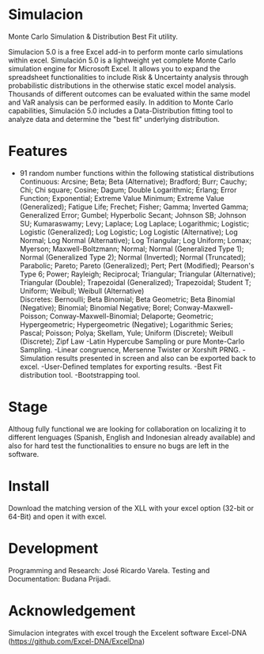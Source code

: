 # Simulacion
Monte Carlo Simulation &amp; Distribution Best Fit utility.

Simulacion 5.0 is a free Excel add-in to perform monte carlo simulations within excel.
Simulación 5.0 is a lightweight yet complete Monte Carlo simulation engine for Microsoft Excel. It allows you to expand the spreadsheet functionalities to include Risk & Uncertainty analysis through probabilistic distributions in the otherwise static excel model analysis. Thousands of different outcomes can be evaluated within the same model and VaR analysis can be performed easily. In addition  to Monte Carlo capabilities, Simulación 5.0 includes a Data-Distribution fitting tool to analyze data and determine the "best fit" underlying distribution.
# Features

- 91 random number functions within the following statistical distributions
  Continuous: Arcsine; Beta; Beta (Alternative); Bradford; Burr; Cauchy; Chi; Chi square; Cosine; Dagum; Double Logarithmic; Erlang; Error Function; Exponential; Extreme Value Minimum; Extreme Value (Generalized); Fatigue Life; Frechet; Fisher; Gamma; Inverted Gamma; Generalized Error; Gumbel; Hyperbolic Secant; Johnson SB; Johnson SU; Kumaraswamy; Levy; Laplace; Log Laplace; Logarithmic; Logistic; Logistic (Generalized); Log Logistic; Log Logistic (Alternative); Log Normal; Log Normal (Alternative); Log Triangular; Log Uniform; Lomax; Myerson; Maxwell-Boltzmann; Normal; Normal (Generalized Type 1); Normal (Generalized Type 2); Normal (Inverted); Normal (Truncated); Parabolic; Pareto; Pareto (Generalized); Pert; Pert (Modified); Pearson's Type 6; Power; Rayleigh; Reciprocal; Triangular; Triangular (Alternative); Triangular (Double); Trapezoidal (Generalized); Trapezoidal; Student T; Uniform; Weibull; Weibull (Alternative)  
  Discretes: Bernoulli; Beta Binomial; Beta Geometric; Beta Binomial (Negative); Binomial; Binomial Negative; Borel; Conway-Maxwell-Poisson; Conway-Maxwell-Binomial; Delaporte; Geometric; Hypergeometric; Hypergeometric (Negative); Logarithmic Series; Pascal; Poisson; Polya; Skellam, Yule; Uniform (Discrete); Weibull (Discrete); Zipf Law 
-Latin Hypercube Sampling or pure Monte-Carlo Sampling.
-Linear congruence, Mersenne Twister or Xorshift PRNG.
-Simulation results presented in screen and also can be exported back to excel.
-User-Defined templates for exporting results.
-Best Fit distribution tool.
-Bootstrapping tool.
# Stage
Althoug fully functional we are looking for collaboration on localizing it to different lenguages (Spanish, English and Indonesian already available) and also for hard test the functionalities to ensure no bugs are left in the software.
# Install
Download the matching version of the XLL with your excel option (32-bit or 64-Bit) and open it with excel.
# Development
Programming and Research: José Ricardo Varela.
Testing and Documentation: Budana Prijadi.
# Acknowledgement
Simulacion integrates with excel trough the Excelent software Excel-DNA (https://github.com/Excel-DNA/ExcelDna)